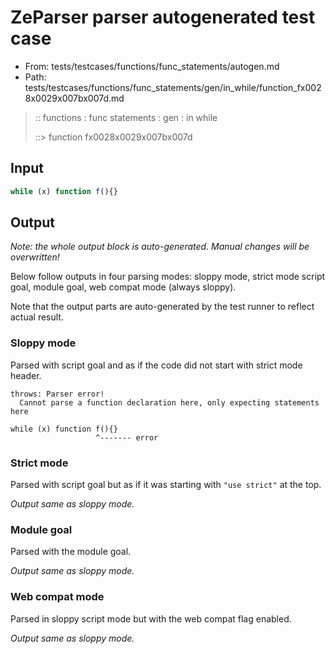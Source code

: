 # ZeParser parser autogenerated test case

- From: tests/testcases/functions/func_statements/autogen.md
- Path: tests/testcases/functions/func_statements/gen/in_while/function_fx0028x0029x007bx007d.md

> :: functions : func statements : gen : in while
>
> ::> function fx0028x0029x007bx007d

## Input


`````js
while (x) function f(){}
`````

## Output

_Note: the whole output block is auto-generated. Manual changes will be overwritten!_

Below follow outputs in four parsing modes: sloppy mode, strict mode script goal, module goal, web compat mode (always sloppy).

Note that the output parts are auto-generated by the test runner to reflect actual result.

### Sloppy mode

Parsed with script goal and as if the code did not start with strict mode header.

`````
throws: Parser error!
  Cannot parse a function declaration here, only expecting statements here

while (x) function f(){}
                   ^------- error
`````

### Strict mode

Parsed with script goal but as if it was starting with `"use strict"` at the top.

_Output same as sloppy mode._

### Module goal

Parsed with the module goal.

_Output same as sloppy mode._

### Web compat mode

Parsed in sloppy script mode but with the web compat flag enabled.

_Output same as sloppy mode._
